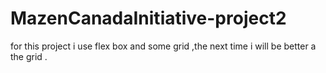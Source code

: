 # MazenCanadaInitiative-project2
for this project i use flex box and some grid ,the next time i will be better a the grid .
